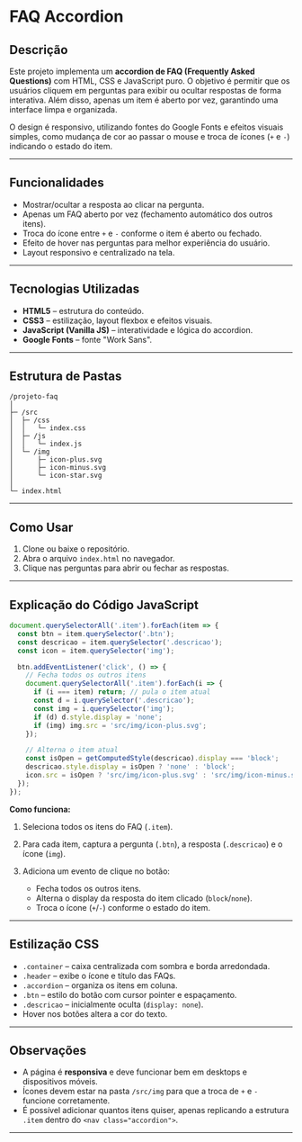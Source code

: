 

# FAQ Accordion

## Descrição

Este projeto implementa um **accordion de FAQ (Frequently Asked Questions)** com HTML, CSS e JavaScript puro.
O objetivo é permitir que os usuários cliquem em perguntas para exibir ou ocultar respostas de forma interativa. Além disso, apenas um item é aberto por vez, garantindo uma interface limpa e organizada.

O design é responsivo, utilizando fontes do Google Fonts e efeitos visuais simples, como mudança de cor ao passar o mouse e troca de ícones (`+` e `-`) indicando o estado do item.

---

## Funcionalidades

* Mostrar/ocultar a resposta ao clicar na pergunta.
* Apenas um FAQ aberto por vez (fechamento automático dos outros itens).
* Troca do ícone entre `+` e `-` conforme o item é aberto ou fechado.
* Efeito de hover nas perguntas para melhor experiência do usuário.
* Layout responsivo e centralizado na tela.

---

## Tecnologias Utilizadas

* **HTML5** – estrutura do conteúdo.
* **CSS3** – estilização, layout flexbox e efeitos visuais.
* **JavaScript (Vanilla JS)** – interatividade e lógica do accordion.
* **Google Fonts** – fonte "Work Sans".

---

## Estrutura de Pastas

```
/projeto-faq
│
├─ /src
│  ├─ /css
│  │   └─ index.css
│  ├─ /js
│  │   └─ index.js
│  └─ /img
│      ├─ icon-plus.svg
│      ├─ icon-minus.svg
│      └─ icon-star.svg
│
└─ index.html
```

---

## Como Usar

1. Clone ou baixe o repositório.
2. Abra o arquivo `index.html` no navegador.
3. Clique nas perguntas para abrir ou fechar as respostas.

---

## Explicação do Código JavaScript

```js
document.querySelectorAll('.item').forEach(item => {
  const btn = item.querySelector('.btn');
  const descricao = item.querySelector('.descricao');
  const icon = item.querySelector('img');

  btn.addEventListener('click', () => {
    // Fecha todos os outros itens
    document.querySelectorAll('.item').forEach(i => {
      if (i === item) return; // pula o item atual
      const d = i.querySelector('.descricao');
      const img = i.querySelector('img');
      if (d) d.style.display = 'none';
      if (img) img.src = 'src/img/icon-plus.svg';
    });

    // Alterna o item atual
    const isOpen = getComputedStyle(descricao).display === 'block';
    descricao.style.display = isOpen ? 'none' : 'block';
    icon.src = isOpen ? 'src/img/icon-plus.svg' : 'src/img/icon-minus.svg';
  });
});
```

**Como funciona:**

1. Seleciona todos os itens do FAQ (`.item`).
2. Para cada item, captura a pergunta (`.btn`), a resposta (`.descricao`) e o ícone (`img`).
3. Adiciona um evento de clique no botão:

   * Fecha todos os outros itens.
   * Alterna o display da resposta do item clicado (`block`/`none`).
   * Troca o ícone (`+`/`-`) conforme o estado do item.

---

## Estilização CSS

* `.container` – caixa centralizada com sombra e borda arredondada.
* `.header` – exibe o ícone e título das FAQs.
* `.accordion` – organiza os itens em coluna.
* `.btn` – estilo do botão com cursor pointer e espaçamento.
* `.descricao` – inicialmente oculta (`display: none`).
* Hover nos botões altera a cor do texto.

---

## Observações

* A página é **responsiva** e deve funcionar bem em desktops e dispositivos móveis.
* Ícones devem estar na pasta `/src/img` para que a troca de `+` e `-` funcione corretamente.
* É possível adicionar quantos itens quiser, apenas replicando a estrutura `.item` dentro do `<nav class="accordion">`.

---

